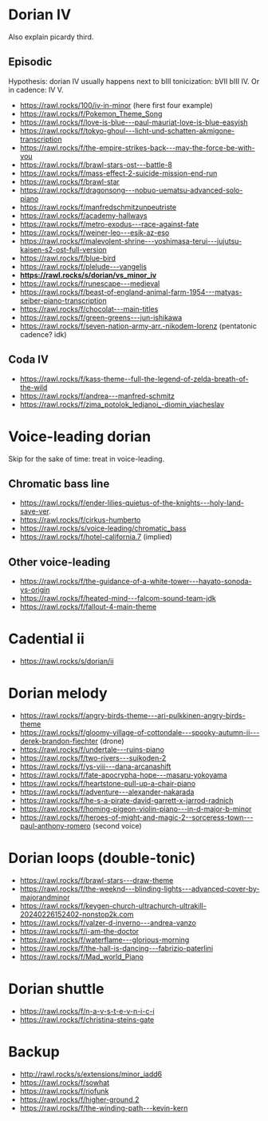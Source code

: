 # Dorian IV

Also explain picardy third.

## Episodic

Hypothesis: dorian IV usually happens next to bIII tonicization: bVII bIII IV. Or in cadence: IV V.



- https://rawl.rocks/100/iv-in-minor (here first four example)
- https://rawl.rocks/f/Pokemon_Theme_Song
- https://rawl.rocks/f/love-is-blue---paul-mauriat-love-is-blue-easyish
- https://rawl.rocks/f/tokyo-ghoul---licht-und-schatten-akmigone-transcription
- https://rawl.rocks/f/the-empire-strikes-back---may-the-force-be-with-you
- https://rawl.rocks/f/brawl-stars-ost---battle-8
- https://rawl.rocks/f/mass-effect-2-suicide-mission-end-run
- https://rawl.rocks/f/brawl-star
- https://rawl.rocks/f/dragonsong---nobuo-uematsu-advanced-solo-piano
- https://rawl.rocks/f/manfredschmitzunpeutriste
- https://rawl.rocks/f/academy-hallways
- https://rawl.rocks/f/metro-exodus---race-against-fate
- https://rawl.rocks/f/weiner-leo---esik-az-eso
- https://rawl.rocks/f/malevolent-shrine---yoshimasa-terui---jujutsu-kaisen-s2-ost-full-version
- https://rawl.rocks/f/blue-bird
- https://rawl.rocks/f/plelude---vangelis
- **https://rawl.rocks/s/dorian/vs_minor_iv**
- https://rawl.rocks/f/runescape---medieval
- https://rawl.rocks/f/beast-of-england-animal-farm-1954---matyas-seiber-piano-transcription
- https://rawl.rocks/f/chocolat---main-titles
- https://rawl.rocks/f/green-greens---jun-ishikawa
- https://rawl.rocks/f/seven-nation-army-arr.-nikodem-lorenz (pentatonic cadence? idk)

## Coda IV

- https://rawl.rocks/f/kass-theme--full-the-legend-of-zelda-breath-of-the-wild
- https://rawl.rocks/f/andrea---manfred-schmitz
- https://rawl.rocks/f/zima_potolok_ledjanoi_-diomin_vjacheslav

# Voice-leading dorian

Skip for the sake of time: treat in voice-leading.
  
## Chromatic bass line

- https://rawl.rocks/f/ender-lilies-quietus-of-the-knights---holy-land-save-ver.
- https://rawl.rocks/f/cirkus-humberto
- https://rawl.rocks/s/voice-leading/chromatic_bass
- https://rawl.rocks/f/hotel-california.7 (implied)

## Other voice-leading

- https://rawl.rocks/f/the-guidance-of-a-white-tower---hayato-sonoda-ys-origin
- https://rawl.rocks/f/heated-mind---falcom-sound-team-jdk
- https://rawl.rocks/f/fallout-4-main-theme

# Cadential ii

- https://rawl.rocks/s/dorian/ii

# Dorian melody

- https://rawl.rocks/f/angry-birds-theme---ari-pulkkinen-angry-birds-theme
- https://rawl.rocks/f/gloomy-village-of-cottondale---spooky-autumn-ii---derek-brandon-fiechter (drone)
- https://rawl.rocks/f/undertale---ruins-piano
- https://rawl.rocks/f/two-rivers---suikoden-2
- https://rawl.rocks/f/ys-viii---dana-arcanashift
- https://rawl.rocks/f/fate-apocrypha-hope---masaru-yokoyama
- https://rawl.rocks/f/heartstone-pull-up-a-chair-piano
- https://rawl.rocks/f/adventure---alexander-nakarada
- https://rawl.rocks/f/he-s-a-pirate-david-garrett-x-jarrod-radnich
- https://rawl.rocks/f/homing-pigeon-violin-piano---in-d-major-b-minor
- https://rawl.rocks/f/heroes-of-might-and-magic-2--sorceress-town---paul-anthony-romero (second voice)


# Dorian loops (double-tonic)

- https://rawl.rocks/f/brawl-stars---draw-theme
- https://rawl.rocks/f/the-weeknd---blinding-lights---advanced-cover-by-majorandminor
- https://rawl.rocks/f/keygen-church-ultrachurch-ultrakill-20240226152402-nonstop2k.com
- https://rawl.rocks/f/valzer-d-inverno---andrea-vanzo
- https://rawl.rocks/f/i-am-the-doctor
- https://rawl.rocks/f/waterflame---glorious-morning
- https://rawl.rocks/f/the-hall-is-dancing---fabrizio-paterlini
- https://rawl.rocks/f/Mad_world_Piano


# Dorian shuttle

- https://rawl.rocks/f/n-a-v-s-t-e-v-n-i-c-i
- https://rawl.rocks/f/christina-steins-gate


# Backup

- http://rawl.rocks/s/extensions/minor_iadd6
- https://rawl.rocks/f/sowhat
- https://rawl.rocks/f/riofunk
- https://rawl.rocks/f/higher-ground.2
- https://rawl.rocks/f/the-winding-path---kevin-kern
